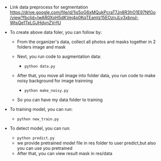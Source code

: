 - Link data preprocess for segmentation https://drive.google.com/file/d/1is5oG6xMQukPcraT7Jn8R3hO1E97NfGo/view?fbclid=IwAR0XoH5dKVej4p0KqTEamlz15EOznJLv3xbnul-WtsQe1TeLGJHdvnZVrfU 

- To create above data foler, you can follow by:
    - From the organizer's data, collect all photos and masks together in 2 folders image and mask
    - Next, you run code to augmentation data: 
        - <code>python data.py</code>
    - After that, you move all image into folder data, you run code to make noisy background for image trainning
        - <code>python make_noisy.py</code>

    - So you can have my data folder to training

- To training model, you can run:
    - <code>python new_train.py</code>

- To detect model, you can run:
    - <code>python predict.py</code>
    - we provide pretrained model file in res folder to user predict,but also you can use you pretrained
    - After that, you can view result mask in res/data


